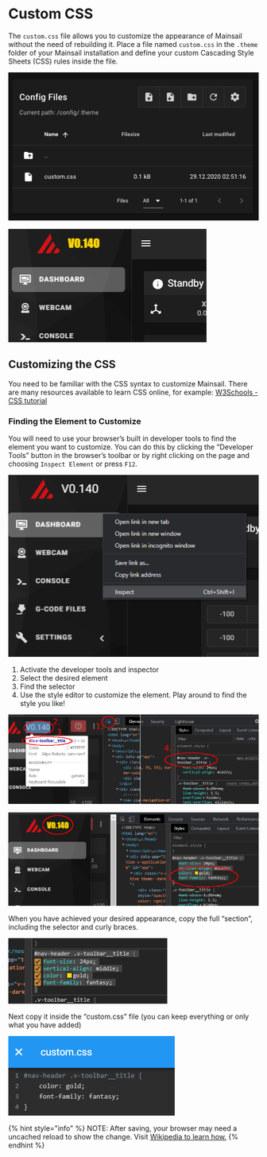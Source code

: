 # Custom CSS

The `custom.css` file allows you to customize the appearance of Mainsail without the need of rebuilding it. Place a file named `custom.css` in the `.theme` folder of your Mainsail installation and define your custom Cascading Style Sheets (CSS) rules inside the file.

![](../../../.gitbook/assets/screenshot-custom-css.png)

![](../../../.gitbook/assets/screenshot-custom-css-example-result.png)

## Customizing the CSS <a href="#customizing-the-css" id="customizing-the-css"></a>

You need to be familiar with the CSS syntax to customize Mainsail. There are many resources available to learn CSS online, for example: [W3Schools - CSS tutorial](https://www.w3schools.com/css/default.asp)

### &#x20;Finding the Element to Customize <a href="#finding-the-element-to-customize" id="finding-the-element-to-customize"></a>

You will need to use your browser’s built in developer tools to find the element you want to customize. You can do this by clicking the “Developer Tools” button in the browser’s toolbar or by right clicking on the page and choosing `Inspect Element` or press `F12`.

![](../../../.gitbook/assets/screenshot-custom-css-inspect.png)



1. Activate the developer tools and inspector
2. Select the desired element
3. Find the selector
4. Use the style editor to customize the element. Play around to find the style you like!

![](../../../.gitbook/assets/screenshot-custom-css-find-element.png)

![](../../../.gitbook/assets/screenshot-custom-css-fiddle.png)

When you have achieved your desired appearance, copy the full “section”, including the selector and curly braces.

![](../../../.gitbook/assets/screenshot-custom-css-fiddle-2.png)

Next copy it inside the “custom.css” file (you can keep everything or only what you have added)

![](../../../.gitbook/assets/screenshot-custom-css-example.png)

{% hint style="info" %}
NOTE: After saving, your browser may need a uncached reload to show the change. Visit [Wikipedia to learn how.](https://en.wikipedia.org/wiki/Wikipedia:Bypass\_your\_cache#Bypassing\_cache)
{% endhint %}

